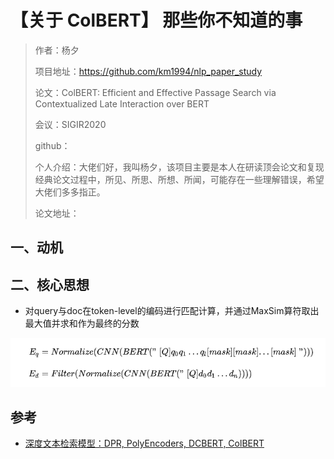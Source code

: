 # 【关于 ColBERT】 那些你不知道的事

> 作者：杨夕
> 
> 项目地址：https://github.com/km1994/nlp_paper_study
> 
> 论文：ColBERT: Efficient and Effective Passage Search via Contextualized Late Interaction over BERT
> 
> 会议：SIGIR2020
> 
> github：
> 
> 个人介绍：大佬们好，我叫杨夕，该项目主要是本人在研读顶会论文和复现经典论文过程中，所见、所思、所想、所闻，可能存在一些理解错误，希望大佬们多多指正。
> 
> 论文地址：

## 一、动机



## 二、核心思想

- 对query与doc在token-level的编码进行匹配计算，并通过MaxSim算符取出最大值并求和作为最终的分数

![](img/微信截图_20220702155309.png)


## 参考

- [深度文本检索模型：DPR, PolyEncoders, DCBERT, ColBERT](https://zhuanlan.zhihu.com/p/523879656?utm_source=wechat_session&utm_medium=social&utm_oi=1090917895634096128)

